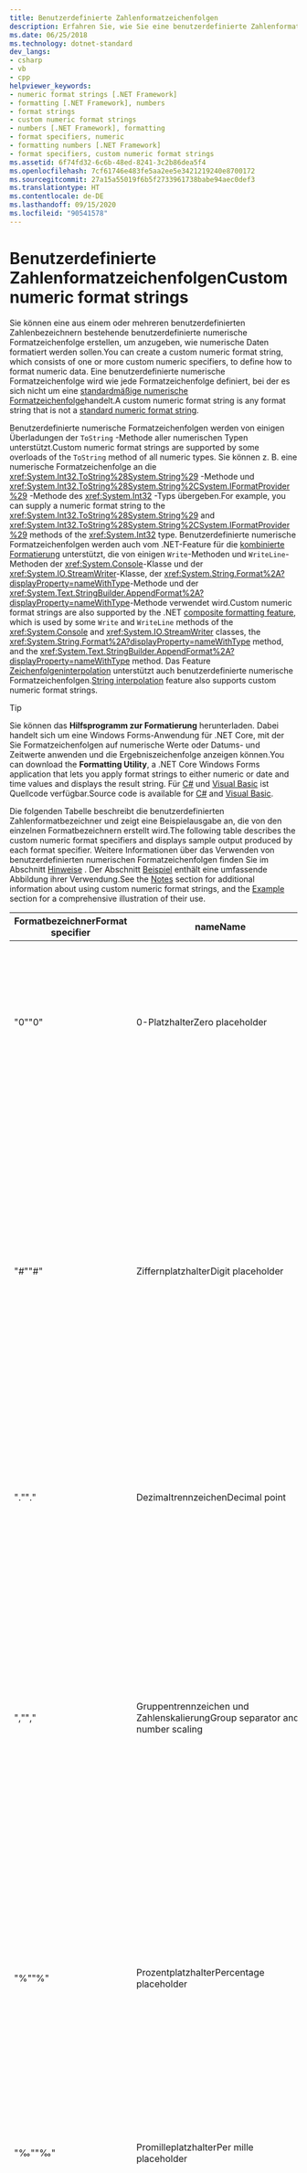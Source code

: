 ```yaml
---
title: Benutzerdefinierte Zahlenformatzeichenfolgen
description: Erfahren Sie, wie Sie eine benutzerdefinierte Zahlenformatzeichenfolge zum Formatieren numerischer Daten in .NET erstellen. Eine benutzerdefinierte Zahlenformatzeichenfolge verfügt über einen oder mehrere benutzerdefinierte numerische Spezifizierer.
ms.date: 06/25/2018
ms.technology: dotnet-standard
dev_langs:
- csharp
- vb
- cpp
helpviewer_keywords:
- numeric format strings [.NET Framework]
- formatting [.NET Framework], numbers
- format strings
- custom numeric format strings
- numbers [.NET Framework], formatting
- format specifiers, numeric
- formatting numbers [.NET Framework]
- format specifiers, custom numeric format strings
ms.assetid: 6f74fd32-6c6b-48ed-8241-3c2b86dea5f4
ms.openlocfilehash: 7cf61746e483fe5aa2ee5e3421219240e8700172
ms.sourcegitcommit: 27a15a55019f6b5f2733961738babe94aec0def3
ms.translationtype: HT
ms.contentlocale: de-DE
ms.lasthandoff: 09/15/2020
ms.locfileid: "90541578"
---
```

# <a name="custom-numeric-format-strings"></a><span data-ttu-id="4c39e-104">Benutzerdefinierte Zahlenformatzeichenfolgen</span><span class="sxs-lookup"><span data-stu-id="4c39e-104">Custom numeric format strings</span></span>

<span data-ttu-id="4c39e-105">Sie können eine aus einem oder mehreren benutzerdefinierten Zahlenbezeichnern bestehende benutzerdefinierte numerische Formatzeichenfolge erstellen, um anzugeben, wie numerische Daten formatiert werden sollen.</span><span class="sxs-lookup"><span data-stu-id="4c39e-105">You can create a custom numeric format string, which consists of one or more custom numeric specifiers, to define how to format numeric data.</span></span> <span data-ttu-id="4c39e-106">Eine benutzerdefinierte numerische Formatzeichenfolge wird wie jede Formatzeichenfolge definiert, bei der es sich nicht um eine [standardmäßige numerische Formatzeichenfolge](standard-numeric-format-strings.md)handelt.</span><span class="sxs-lookup"><span data-stu-id="4c39e-106">A custom numeric format string is any format string that is not a [standard numeric format string](standard-numeric-format-strings.md).</span></span>

<span data-ttu-id="4c39e-107">Benutzerdefinierte numerische Formatzeichenfolgen werden von einigen Überladungen der `ToString` -Methode aller numerischen Typen unterstützt.</span><span class="sxs-lookup"><span data-stu-id="4c39e-107">Custom numeric format strings are supported by some overloads of the `ToString` method of all numeric types.</span></span> <span data-ttu-id="4c39e-108">Sie können z. B. eine numerische Formatzeichenfolge an die <xref:System.Int32.ToString%28System.String%29> -Methode und <xref:System.Int32.ToString%28System.String%2CSystem.IFormatProvider%29> -Methode des <xref:System.Int32> -Typs übergeben.</span><span class="sxs-lookup"><span data-stu-id="4c39e-108">For example, you can supply a numeric format string to the <xref:System.Int32.ToString%28System.String%29> and <xref:System.Int32.ToString%28System.String%2CSystem.IFormatProvider%29> methods of the <xref:System.Int32> type.</span></span> <span data-ttu-id="4c39e-109">Benutzerdefinierte numerische Formatzeichenfolgen werden auch vom .NET-Feature für die [kombinierte Formatierung](composite-formatting.md) unterstützt, die von einigen `Write`-Methoden und `WriteLine`-Methoden der <xref:System.Console>-Klasse und der <xref:System.IO.StreamWriter>-Klasse, der <xref:System.String.Format%2A?displayProperty=nameWithType>-Methode und der <xref:System.Text.StringBuilder.AppendFormat%2A?displayProperty=nameWithType>-Methode verwendet wird.</span><span class="sxs-lookup"><span data-stu-id="4c39e-109">Custom numeric format strings are also supported by the .NET [composite formatting feature](composite-formatting.md), which is used by some `Write` and `WriteLine` methods of the <xref:System.Console> and <xref:System.IO.StreamWriter> classes, the <xref:System.String.Format%2A?displayProperty=nameWithType> method, and the <xref:System.Text.StringBuilder.AppendFormat%2A?displayProperty=nameWithType> method.</span></span> <span data-ttu-id="4c39e-110">Das Feature [Zeichenfolgeninterpolation](../../csharp/language-reference/tokens/interpolated.md) unterstützt auch benutzerdefinierte numerische Formatzeichenfolgen.</span><span class="sxs-lookup"><span data-stu-id="4c39e-110">[String interpolation](../../csharp/language-reference/tokens/interpolated.md) feature also supports custom numeric format strings.</span></span>

> [!TIP]
> <span data-ttu-id="4c39e-111">Sie können das **Hilfsprogramm zur Formatierung** herunterladen. Dabei handelt sich um eine Windows Forms-Anwendung für .NET Core, mit der Sie Formatzeichenfolgen auf numerische Werte oder Datums- und Zeitwerte anwenden und die Ergebniszeichenfolge anzeigen können.</span><span class="sxs-lookup"><span data-stu-id="4c39e-111">You can download the **Formatting Utility**, a .NET Core Windows Forms application that lets you apply format strings to either numeric or date and time values and displays the result string.</span></span> <span data-ttu-id="4c39e-112">Für [C#](/samples/dotnet/samples/windowsforms-formatting-utility-cs) und [Visual Basic](/samples/dotnet/samples/windowsforms-formatting-utility-vb) ist Quellcode verfügbar.</span><span class="sxs-lookup"><span data-stu-id="4c39e-112">Source code is available for [C#](/samples/dotnet/samples/windowsforms-formatting-utility-cs) and [Visual Basic](/samples/dotnet/samples/windowsforms-formatting-utility-vb).</span></span>

<a name="table"></a> <span data-ttu-id="4c39e-113">Die folgenden Tabelle beschreibt die benutzerdefinierten Zahlenformatbezeichner und zeigt eine Beispielausgabe an, die von den einzelnen Formatbezeichnern erstellt wird.</span><span class="sxs-lookup"><span data-stu-id="4c39e-113">The following table describes the custom numeric format specifiers and displays sample output produced by each format specifier.</span></span> <span data-ttu-id="4c39e-114">Weitere Informationen über das Verwenden von benutzerdefinierten numerischen Formatzeichenfolgen finden Sie im Abschnitt [Hinweise](#NotesCustomFormatting) . Der Abschnitt [Beispiel](#example) enthält eine umfassende Abbildung ihrer Verwendung.</span><span class="sxs-lookup"><span data-stu-id="4c39e-114">See the [Notes](#NotesCustomFormatting) section for additional information about using custom numeric format strings, and the [Example](#example) section for a comprehensive illustration of their use.</span></span>

|<span data-ttu-id="4c39e-115">Formatbezeichner</span><span class="sxs-lookup"><span data-stu-id="4c39e-115">Format specifier</span></span>|<span data-ttu-id="4c39e-116">name</span><span class="sxs-lookup"><span data-stu-id="4c39e-116">Name</span></span>|<span data-ttu-id="4c39e-117">Beschreibung</span><span class="sxs-lookup"><span data-stu-id="4c39e-117">Description</span></span>|<span data-ttu-id="4c39e-118">Beispiele</span><span class="sxs-lookup"><span data-stu-id="4c39e-118">Examples</span></span>|
|----------------------|----------|-----------------|--------------|
|<span data-ttu-id="4c39e-119">"0"</span><span class="sxs-lookup"><span data-stu-id="4c39e-119">"0"</span></span>|<span data-ttu-id="4c39e-120">0-Platzhalter</span><span class="sxs-lookup"><span data-stu-id="4c39e-120">Zero placeholder</span></span>|<span data-ttu-id="4c39e-121">Ersetzt die Ziffer 0 ggf. durch eine entsprechende vorhandene Ziffer; andernfalls wird die Ziffer 0 in der Ergebniszeichenfolge angezeigt.</span><span class="sxs-lookup"><span data-stu-id="4c39e-121">Replaces the zero with the corresponding digit if one is present; otherwise, zero appears in the result string.</span></span><br /><br /> <span data-ttu-id="4c39e-122">Weitere Informationen finden Sie unter: [Der benutzerdefinierte Spezifizierer „0“](#Specifier0)</span><span class="sxs-lookup"><span data-stu-id="4c39e-122">More information: [The "0" Custom Specifier](#Specifier0).</span></span>|<span data-ttu-id="4c39e-123">1234.5678 ("00000") -> 01235</span><span class="sxs-lookup"><span data-stu-id="4c39e-123">1234.5678 ("00000") -> 01235</span></span><br /><br /> <span data-ttu-id="4c39e-124">0.45678 ("0.00", en-US) -> 0.46</span><span class="sxs-lookup"><span data-stu-id="4c39e-124">0.45678 ("0.00", en-US) -> 0.46</span></span><br /><br /> <span data-ttu-id="4c39e-125">0.45678 ("0.00", fr-FR) -> 0,46</span><span class="sxs-lookup"><span data-stu-id="4c39e-125">0.45678 ("0.00", fr-FR) -> 0,46</span></span>|
|<span data-ttu-id="4c39e-126">"#"</span><span class="sxs-lookup"><span data-stu-id="4c39e-126">"#"</span></span>|<span data-ttu-id="4c39e-127">Ziffernplatzhalter</span><span class="sxs-lookup"><span data-stu-id="4c39e-127">Digit placeholder</span></span>|<span data-ttu-id="4c39e-128">Ersetzt das "#"-Symbol ggf. durch eine entsprechende vorhandene Ziffer; andernfalls wird keine Ziffer in der Ergebniszeichenfolge angezeigt.</span><span class="sxs-lookup"><span data-stu-id="4c39e-128">Replaces the "#" symbol with the corresponding digit if one is present; otherwise, no digit appears in the result string.</span></span><br /><br /> <span data-ttu-id="4c39e-129">Beachten Sie, dass keine Ziffer in der Ergebniszeichenfolge angezeigt wird, wenn die entsprechende Ziffer in der Eingabezeichenfolge eine nicht signifikante 0 ist.</span><span class="sxs-lookup"><span data-stu-id="4c39e-129">Note that no digit appears in the result string if the corresponding digit in the input string is a non-significant 0.</span></span> <span data-ttu-id="4c39e-130">Zum Beispiel: 0003 ("####") -> 3.</span><span class="sxs-lookup"><span data-stu-id="4c39e-130">For example, 0003 ("####") -> 3.</span></span><br /><br /> <span data-ttu-id="4c39e-131">Weitere Informationen finden Sie unter: [Der benutzerdefinierte Spezifizierer „#“](#SpecifierD)</span><span class="sxs-lookup"><span data-stu-id="4c39e-131">More information: [The "#" Custom Specifier](#SpecifierD).</span></span>|<span data-ttu-id="4c39e-132">1234.5678 ("#####") -> 1235</span><span class="sxs-lookup"><span data-stu-id="4c39e-132">1234.5678 ("#####") -> 1235</span></span><br /><br /> <span data-ttu-id="4c39e-133">0.45678 ("#.##", en-US) -> .46</span><span class="sxs-lookup"><span data-stu-id="4c39e-133">0.45678 ("#.##", en-US) -> .46</span></span><br /><br /> <span data-ttu-id="4c39e-134">0.45678 ("#.##", fr-FR) -> ,46</span><span class="sxs-lookup"><span data-stu-id="4c39e-134">0.45678 ("#.##", fr-FR) -> ,46</span></span>|
|<span data-ttu-id="4c39e-135">"."</span><span class="sxs-lookup"><span data-stu-id="4c39e-135">"."</span></span>|<span data-ttu-id="4c39e-136">Dezimaltrennzeichen</span><span class="sxs-lookup"><span data-stu-id="4c39e-136">Decimal point</span></span>|<span data-ttu-id="4c39e-137">Bestimmt die Position des Dezimaltrennzeichens in der Ergebniszeichenfolge.</span><span class="sxs-lookup"><span data-stu-id="4c39e-137">Determines the location of the decimal separator in the result string.</span></span><br /><br /> <span data-ttu-id="4c39e-138">Weitere Informationen finden Sie unter: [Der benutzerdefinierte Bezeichner "."](#SpecifierPt).</span><span class="sxs-lookup"><span data-stu-id="4c39e-138">More information: [The "." Custom Specifier](#SpecifierPt).</span></span>|<span data-ttu-id="4c39e-139">0.45678 ("0.00", en-US) -> 0.46</span><span class="sxs-lookup"><span data-stu-id="4c39e-139">0.45678 ("0.00", en-US) -> 0.46</span></span><br /><br /> <span data-ttu-id="4c39e-140">0.45678 ("0.00", fr-FR) -> 0,46</span><span class="sxs-lookup"><span data-stu-id="4c39e-140">0.45678 ("0.00", fr-FR) -> 0,46</span></span>|
|<span data-ttu-id="4c39e-141">","</span><span class="sxs-lookup"><span data-stu-id="4c39e-141">","</span></span>|<span data-ttu-id="4c39e-142">Gruppentrennzeichen und Zahlenskalierung</span><span class="sxs-lookup"><span data-stu-id="4c39e-142">Group separator and number scaling</span></span>|<span data-ttu-id="4c39e-143">Das Zeichen wird sowohl als Bezeichner für Gruppentrennzeichen als auch als Bezeichner für Zahlenskalierung verwendet.</span><span class="sxs-lookup"><span data-stu-id="4c39e-143">Serves as both a group separator and a number scaling specifier.</span></span> <span data-ttu-id="4c39e-144">Bei einer Verwendung als Bezeichner für Gruppentrennzeichen wird ein lokalisiertes Trennzeichen zwischen die einzelnen Gruppen eingefügt.</span><span class="sxs-lookup"><span data-stu-id="4c39e-144">As a group separator, it inserts a localized group separator character between each group.</span></span> <span data-ttu-id="4c39e-145">Bei einer Verwendung als Bezeichner für Zahlenskalierung wird eine Zahl für jedes angegebene Zeichen durch 1000 geteilt.</span><span class="sxs-lookup"><span data-stu-id="4c39e-145">As a number scaling specifier, it divides a number by 1000 for each comma specified.</span></span><br /><br /> <span data-ttu-id="4c39e-146">Weitere Informationen finden Sie unter: [Der benutzerdefinierte Spezifizierer „,“](#SpecifierTh)</span><span class="sxs-lookup"><span data-stu-id="4c39e-146">More information: [The "," Custom Specifier](#SpecifierTh).</span></span>|<span data-ttu-id="4c39e-147">Bezeichner für Gruppentrennzeichen:</span><span class="sxs-lookup"><span data-stu-id="4c39e-147">Group separator specifier:</span></span><br /><br /> <span data-ttu-id="4c39e-148">2147483647 ("##,#", en-US) -> 2,147,483,647</span><span class="sxs-lookup"><span data-stu-id="4c39e-148">2147483647 ("##,#", en-US) -> 2,147,483,647</span></span><br /><br /> <span data-ttu-id="4c39e-149">2147483647 ("##,#", es-ES) -> 2.147.483.647</span><span class="sxs-lookup"><span data-stu-id="4c39e-149">2147483647 ("##,#", es-ES) -> 2.147.483.647</span></span><br /><br /> <span data-ttu-id="4c39e-150">Bezeichner für Zahlenskalierung:</span><span class="sxs-lookup"><span data-stu-id="4c39e-150">Scaling specifier:</span></span><br /><br /> <span data-ttu-id="4c39e-151">2147483647 ("#,#,,", en-US) -> 2,147</span><span class="sxs-lookup"><span data-stu-id="4c39e-151">2147483647 ("#,#,,", en-US) -> 2,147</span></span><br /><br /> <span data-ttu-id="4c39e-152">2147483647 ("#,#,,", es-ES) -> 2.147</span><span class="sxs-lookup"><span data-stu-id="4c39e-152">2147483647 ("#,#,,", es-ES) -> 2.147</span></span>|
|<span data-ttu-id="4c39e-153">"%"</span><span class="sxs-lookup"><span data-stu-id="4c39e-153">"%"</span></span>|<span data-ttu-id="4c39e-154">Prozentplatzhalter</span><span class="sxs-lookup"><span data-stu-id="4c39e-154">Percentage placeholder</span></span>|<span data-ttu-id="4c39e-155">Multipliziert eine Zahl mit 100 und fügt ein lokalisiertes Prozentsymbol in die Ergebniszeichenfolge ein.</span><span class="sxs-lookup"><span data-stu-id="4c39e-155">Multiplies a number by 100 and inserts a localized percentage symbol in the result string.</span></span><br /><br /> <span data-ttu-id="4c39e-156">Weitere Informationen finden Sie unter: [Der benutzerdefinierte Spezifizierer „%“](#SpecifierPct)</span><span class="sxs-lookup"><span data-stu-id="4c39e-156">More information: [The "%" Custom Specifier](#SpecifierPct).</span></span>|<span data-ttu-id="4c39e-157">0.3697 ("%#0.00", en-US) -> %36.97</span><span class="sxs-lookup"><span data-stu-id="4c39e-157">0.3697 ("%#0.00", en-US) -> %36.97</span></span><br /><br /> <span data-ttu-id="4c39e-158">0.3697 ("%#0.00", el-GR) -> %36,97</span><span class="sxs-lookup"><span data-stu-id="4c39e-158">0.3697 ("%#0.00", el-GR) -> %36,97</span></span><br /><br /> <span data-ttu-id="4c39e-159">0.3697 ("##.0 %", en-US) -> 37.0 %</span><span class="sxs-lookup"><span data-stu-id="4c39e-159">0.3697 ("##.0 %", en-US) -> 37.0 %</span></span><br /><br /> <span data-ttu-id="4c39e-160">0.3697 ("##.0 %", el-GR) -> 37,0 %</span><span class="sxs-lookup"><span data-stu-id="4c39e-160">0.3697 ("##.0 %", el-GR) -> 37,0 %</span></span>|
|<span data-ttu-id="4c39e-161">"‰"</span><span class="sxs-lookup"><span data-stu-id="4c39e-161">"‰"</span></span>|<span data-ttu-id="4c39e-162">Promilleplatzhalter</span><span class="sxs-lookup"><span data-stu-id="4c39e-162">Per mille placeholder</span></span>|<span data-ttu-id="4c39e-163">Multipliziert eine Zahl mit 1000 und fügt ein lokalisiertes Promillesymbol in die Ergebniszeichenfolge ein.</span><span class="sxs-lookup"><span data-stu-id="4c39e-163">Multiplies a number by 1000 and inserts a localized per mille symbol in the result string.</span></span><br /><br /> <span data-ttu-id="4c39e-164">Weitere Informationen finden Sie unter: [Der benutzerdefinierte Spezifizierer „‰“](#SpecifierPerMille)</span><span class="sxs-lookup"><span data-stu-id="4c39e-164">More information: [The "‰" Custom Specifier](#SpecifierPerMille).</span></span>|<span data-ttu-id="4c39e-165">0.03697 ("#0.00‰", en-US) -> 36.97‰</span><span class="sxs-lookup"><span data-stu-id="4c39e-165">0.03697 ("#0.00‰", en-US) -> 36.97‰</span></span><br /><br /> <span data-ttu-id="4c39e-166">0.03697 ("#0.00‰", ru-RU) -> 36,97‰</span><span class="sxs-lookup"><span data-stu-id="4c39e-166">0.03697 ("#0.00‰", ru-RU) -> 36,97‰</span></span>|
|<span data-ttu-id="4c39e-167">"E0"</span><span class="sxs-lookup"><span data-stu-id="4c39e-167">"E0"</span></span><br /><br /> <span data-ttu-id="4c39e-168">"E+0"</span><span class="sxs-lookup"><span data-stu-id="4c39e-168">"E+0"</span></span><br /><br /> <span data-ttu-id="4c39e-169">"E-0"</span><span class="sxs-lookup"><span data-stu-id="4c39e-169">"E-0"</span></span><br /><br /> <span data-ttu-id="4c39e-170">"E0"</span><span class="sxs-lookup"><span data-stu-id="4c39e-170">"e0"</span></span><br /><br /> <span data-ttu-id="4c39e-171">"E+0"</span><span class="sxs-lookup"><span data-stu-id="4c39e-171">"e+0"</span></span><br /><br /> <span data-ttu-id="4c39e-172">"E-0"</span><span class="sxs-lookup"><span data-stu-id="4c39e-172">"e-0"</span></span>|<span data-ttu-id="4c39e-173">Exponentialschreibweise</span><span class="sxs-lookup"><span data-stu-id="4c39e-173">Exponential notation</span></span>|<span data-ttu-id="4c39e-174">Formatiert das Ergebnis mit der Exponentialschreibweise, wenn mindestens einmal 0 (null) darauf folgt.</span><span class="sxs-lookup"><span data-stu-id="4c39e-174">If followed by at least one 0 (zero), formats the result using exponential notation.</span></span> <span data-ttu-id="4c39e-175">Die Groß- oder Kleinschreibung ("E" oder "e") gibt die Schreibweise des Symbols für den Exponenten in der Ergebniszeichenfolge an.</span><span class="sxs-lookup"><span data-stu-id="4c39e-175">The case of "E" or "e" indicates the case of the exponent symbol in the result string.</span></span> <span data-ttu-id="4c39e-176">Die Anzahl der Nullen, die auf das Zeichen "E" oder auf das Zeichen "e" folgen, bestimmt die Mindestanzahl der Ziffern im Exponenten.</span><span class="sxs-lookup"><span data-stu-id="4c39e-176">The number of zeros following the "E" or "e" character determines the minimum number of digits in the exponent.</span></span> <span data-ttu-id="4c39e-177">Ein Pluszeichen (+) gibt an, dass dem Exponenten immer ein Vorzeichen vorausgeht.</span><span class="sxs-lookup"><span data-stu-id="4c39e-177">A plus sign (+) indicates that a sign character always precedes the exponent.</span></span> <span data-ttu-id="4c39e-178">Ein Minuszeichen (-) gibt an, dass nur negativen Exponenten ein Vorzeichen vorausgeht.</span><span class="sxs-lookup"><span data-stu-id="4c39e-178">A minus sign (-) indicates that a sign character precedes only negative exponents.</span></span><br /><br /> <span data-ttu-id="4c39e-179">Weitere Informationen finden Sie unter: [Die benutzerdefinierten Spezifizierer „E“ und „e“](#SpecifierExponent)</span><span class="sxs-lookup"><span data-stu-id="4c39e-179">More information: [The "E" and "e" Custom Specifiers](#SpecifierExponent).</span></span>|<span data-ttu-id="4c39e-180">987654 ("#0.0e0") -> 98.8e4</span><span class="sxs-lookup"><span data-stu-id="4c39e-180">987654 ("#0.0e0") -> 98.8e4</span></span><br /><br /> <span data-ttu-id="4c39e-181">1503.92311 ("0.0##e+00") -> 1.504e+03</span><span class="sxs-lookup"><span data-stu-id="4c39e-181">1503.92311 ("0.0##e+00") -> 1.504e+03</span></span><br /><br /> <span data-ttu-id="4c39e-182">1.8901385E-16 ("0.0e+00") -> 1.9e-16</span><span class="sxs-lookup"><span data-stu-id="4c39e-182">1.8901385E-16 ("0.0e+00") -> 1.9e-16</span></span>|
|<span data-ttu-id="4c39e-183">"\\"</span><span class="sxs-lookup"><span data-stu-id="4c39e-183">"\\"</span></span>|<span data-ttu-id="4c39e-184">Escapezeichen</span><span class="sxs-lookup"><span data-stu-id="4c39e-184">Escape character</span></span>|<span data-ttu-id="4c39e-185">Das Zeichen, das auf das Escapezeichen folgt, wird als Literal und nicht als benutzerdefinierter Formatbezeichner interpretiert.</span><span class="sxs-lookup"><span data-stu-id="4c39e-185">Causes the next character to be interpreted as a literal rather than as a custom format specifier.</span></span><br /><br /> <span data-ttu-id="4c39e-186">Weitere Informationen finden Sie unter: [Das Escapezeichen „\\“](#SpecifierEscape)</span><span class="sxs-lookup"><span data-stu-id="4c39e-186">More information: [The "\\" Escape Character](#SpecifierEscape).</span></span>|<span data-ttu-id="4c39e-187">987654 ("\\###00\\#") -> #987654#</span><span class="sxs-lookup"><span data-stu-id="4c39e-187">987654 ("\\###00\\#") -> #987654#</span></span>|
|<span data-ttu-id="4c39e-188">'*Zeichenfolge*'</span><span class="sxs-lookup"><span data-stu-id="4c39e-188">'*string*'</span></span><br /><br /> <span data-ttu-id="4c39e-189">"*Zeichenfolge*"</span><span class="sxs-lookup"><span data-stu-id="4c39e-189">"*string*"</span></span>|<span data-ttu-id="4c39e-190">Zeichenfolgenliteraltrennzeichen</span><span class="sxs-lookup"><span data-stu-id="4c39e-190">Literal string delimiter</span></span>|<span data-ttu-id="4c39e-191">Gibt an, dass die eingeschlossenen Zeichen unverändert in die Ergebniszeichenfolge kopiert werden sollen.</span><span class="sxs-lookup"><span data-stu-id="4c39e-191">Indicates that the enclosed characters should be copied to the result string unchanged.</span></span><br/><br/><span data-ttu-id="4c39e-192">Weitere Informationen finden Sie unter: [Zeichenliterale](#character-literals)</span><span class="sxs-lookup"><span data-stu-id="4c39e-192">More information: [Character literals](#character-literals).</span></span>|<span data-ttu-id="4c39e-193">68 ("#' Grad'") > 68 Grad</span><span class="sxs-lookup"><span data-stu-id="4c39e-193">68 ("# 'degrees'") -> 68 degrees</span></span><br /><br /> <span data-ttu-id="4c39e-194">68 ("#' Grad'") -> 68 Grad</span><span class="sxs-lookup"><span data-stu-id="4c39e-194">68 ("#' degrees'") -> 68 degrees</span></span>|
|<span data-ttu-id="4c39e-195">;</span><span class="sxs-lookup"><span data-stu-id="4c39e-195">;</span></span>|<span data-ttu-id="4c39e-196">Abschnittstrennzeichen</span><span class="sxs-lookup"><span data-stu-id="4c39e-196">Section separator</span></span>|<span data-ttu-id="4c39e-197">Definiert Abschnitte mit separaten Formatzeichenfolgen für positive und negative Zahlen sowie Nullen.</span><span class="sxs-lookup"><span data-stu-id="4c39e-197">Defines sections with separate format strings for positive, negative, and zero numbers.</span></span><br /><br /> <span data-ttu-id="4c39e-198">Weitere Informationen finden Sie unter: [Das Abschnittstrennzeichen „;“](#SectionSeparator)</span><span class="sxs-lookup"><span data-stu-id="4c39e-198">More information: [The ";" Section Separator](#SectionSeparator).</span></span>|<span data-ttu-id="4c39e-199">12.345 ("#0.0#;(#0.0#);-\0-") -> 12.35</span><span class="sxs-lookup"><span data-stu-id="4c39e-199">12.345 ("#0.0#;(#0.0#);-\0-") -> 12.35</span></span><br /><br /> <span data-ttu-id="4c39e-200">0 ("#0.0#;(#0.0#);-\0-") -> -0-</span><span class="sxs-lookup"><span data-stu-id="4c39e-200">0 ("#0.0#;(#0.0#);-\0-") -> -0-</span></span><br /><br /> <span data-ttu-id="4c39e-201">-12.345 ("#0.0#;(#0.0#);-\0-") -> (12.35)</span><span class="sxs-lookup"><span data-stu-id="4c39e-201">-12.345 ("#0.0#;(#0.0#);-\0-") -> (12.35)</span></span><br /><br /> <span data-ttu-id="4c39e-202">12.345 ("#0.0#;(#0.0#)") -> 12.35</span><span class="sxs-lookup"><span data-stu-id="4c39e-202">12.345 ("#0.0#;(#0.0#)") -> 12.35</span></span><br /><br /> <span data-ttu-id="4c39e-203">0 ("#0.0#;(#0.0#)") -> 0.0</span><span class="sxs-lookup"><span data-stu-id="4c39e-203">0 ("#0.0#;(#0.0#)") -> 0.0</span></span><br /><br /> <span data-ttu-id="4c39e-204">-12.345 ("#0.0#;(#0.0#)") -> (12.35)</span><span class="sxs-lookup"><span data-stu-id="4c39e-204">-12.345 ("#0.0#;(#0.0#)") -> (12.35)</span></span>|
|<span data-ttu-id="4c39e-205">Andere</span><span class="sxs-lookup"><span data-stu-id="4c39e-205">Other</span></span>|<span data-ttu-id="4c39e-206">Alle anderen Zeichen</span><span class="sxs-lookup"><span data-stu-id="4c39e-206">All other characters</span></span>|<span data-ttu-id="4c39e-207">Das Zeichen wird unverändert in die Ergebniszeichenfolge kopiert.</span><span class="sxs-lookup"><span data-stu-id="4c39e-207">The character is copied to the result string unchanged.</span></span><br/><br/><span data-ttu-id="4c39e-208">Weitere Informationen finden Sie unter: [Zeichenliterale](#character-literals)</span><span class="sxs-lookup"><span data-stu-id="4c39e-208">More information: [Character literals](#character-literals).</span></span>|<span data-ttu-id="4c39e-209">68 ("# °") -> 68 °</span><span class="sxs-lookup"><span data-stu-id="4c39e-209">68 ("# °") -> 68 °</span></span>|

<span data-ttu-id="4c39e-210">Die folgenden Abschnitte enthalten ausführliche Informationen zu den einzelnen benutzerdefinierten Zahlenformatbezeichnern.</span><span class="sxs-lookup"><span data-stu-id="4c39e-210">The following sections provide detailed information about each of the custom numeric format specifiers.</span></span>

[!INCLUDE[C# interactive-note](~/includes/csharp-interactive-partial-note.md)]

<a name="Specifier0"></a>

## <a name="the-0-custom-specifier"></a><span data-ttu-id="4c39e-211">Der benutzerdefinierte Bezeichner „0“</span><span class="sxs-lookup"><span data-stu-id="4c39e-211">The "0" custom specifier</span></span>

<span data-ttu-id="4c39e-212">Der benutzerdefinierte Formatbezeichner "0" dient als 0-Platzhalterzeichen.</span><span class="sxs-lookup"><span data-stu-id="4c39e-212">The "0" custom format specifier serves as a zero-placeholder symbol.</span></span> <span data-ttu-id="4c39e-213">Wenn der zu formatierende Wert über eine Ziffer an der Stelle verfügt, an der die Ziffer 0 in der Formatzeichenfolge steht, wird diese Ziffer in die Ergebniszeichenfolge kopiert; andernfalls erscheint die Ziffer 0 in der Ergebniszeichenfolge.</span><span class="sxs-lookup"><span data-stu-id="4c39e-213">If the value that is being formatted has a digit in the position where the zero appears in the format string, that digit is copied to the result string; otherwise, a zero appears in the result string.</span></span> <span data-ttu-id="4c39e-214">Die Positionen der Ziffer 0, die am weitesten links vor dem Dezimaltrennzeichen steht, und die Position der Ziffer 0, die am weitesten rechts hinter dem Dezimaltrennzeichen steht, bestimmen den Bereich der Ziffern, die immer in der Ergebniszeichenfolge enthalten sind.</span><span class="sxs-lookup"><span data-stu-id="4c39e-214">The position of the leftmost zero before the decimal point and the rightmost zero after the decimal point determines the range of digits that are always present in the result string.</span></span>

<span data-ttu-id="4c39e-215">Mit dem Bezeichner "00" wird der Wert immer auf die direkt dem Dezimaltrennzeichen vorausgehende Zahl aufgerundet.</span><span class="sxs-lookup"><span data-stu-id="4c39e-215">The "00" specifier causes the value to be rounded to the nearest digit preceding the decimal, where rounding away from zero is always used.</span></span> <span data-ttu-id="4c39e-216">Eine Formatierung des Werts 34.5 mit "00" ergibt z. B. den Wert 35.</span><span class="sxs-lookup"><span data-stu-id="4c39e-216">For example, formatting 34.5 with "00" would result in the value 35.</span></span>

<span data-ttu-id="4c39e-217">Im folgenden Beispiel werden mehrere Werte angezeigt, die mit benutzerdefinierten Formatzeichenfolgen formatiert werden, in denen 0-Platzhalter enthalten sind.</span><span class="sxs-lookup"><span data-stu-id="4c39e-217">The following example displays several values that are formatted by using custom format strings that include zero placeholders.</span></span>

[!code-cpp[Formatting.Numeric.Custom#1](../../../samples/snippets/cpp/VS_Snippets_CLR/formatting.numeric.custom/cpp/custom.cpp#1)]
[!code-csharp[Formatting.Numeric.Custom#1](../../../samples/snippets/csharp/VS_Snippets_CLR/formatting.numeric.custom/cs/custom.cs#1)]
[!code-vb[Formatting.Numeric.Custom#1](../../../samples/snippets/visualbasic/VS_Snippets_CLR/formatting.numeric.custom/vb/Custom.vb#1)]

[<span data-ttu-id="4c39e-218">Zurück zur Tabelle</span><span class="sxs-lookup"><span data-stu-id="4c39e-218">Back to table</span></span>](#table)

<a name="SpecifierD"></a>

## <a name="the--custom-specifier"></a><span data-ttu-id="4c39e-219">Der benutzerdefinierte Bezeichner „#“</span><span class="sxs-lookup"><span data-stu-id="4c39e-219">The "#" custom specifier</span></span>

<span data-ttu-id="4c39e-220">Der benutzerdefinierte Bezeichner "#" dient als Platzhaltersymbol für Ziffern.</span><span class="sxs-lookup"><span data-stu-id="4c39e-220">The "#" custom format specifier serves as a digit-placeholder symbol.</span></span> <span data-ttu-id="4c39e-221">Wenn der zu formatierende Wert über eine Ziffer an der Stelle verfügt, an der das "#"-Symbol in der Formatzeichenfolge steht, wird diese Ziffer in die Ergebniszeichenfolge kopiert.</span><span class="sxs-lookup"><span data-stu-id="4c39e-221">If the value that is being formatted has a digit in the position where the "#" symbol appears in the format string, that digit is copied to the result string.</span></span> <span data-ttu-id="4c39e-222">Andernfalls wird an dieser Position nichts in der Ergebniszeichenfolge gespeichert.</span><span class="sxs-lookup"><span data-stu-id="4c39e-222">Otherwise, nothing is stored in that position in the result string.</span></span>

<span data-ttu-id="4c39e-223">Beachten Sie, dass dieser Bezeichner nie die Ziffer 0 anzeigt, wenn es sich nicht um eine signifikante Ziffer handelt, auch wenn die Ziffer 0 die einzige Ziffer in der Zeichenfolge ist.</span><span class="sxs-lookup"><span data-stu-id="4c39e-223">Note that this specifier never displays a zero that is not a significant digit, even if zero is the only digit in the string.</span></span> <span data-ttu-id="4c39e-224">Die Ziffer 0 wird nur angezeigt, wenn es sich um eine signifikante Ziffer in der angezeigten Zahl handelt.</span><span class="sxs-lookup"><span data-stu-id="4c39e-224">It will display zero only if it is a significant digit in the number that is being displayed.</span></span>

<span data-ttu-id="4c39e-225">Mit der Formatzeichenfolge "##" wird der Wert immer auf die direkt dem Dezimaltrennzeichen vorausgehende Zahl aufgerundet.</span><span class="sxs-lookup"><span data-stu-id="4c39e-225">The "##" format string causes the value to be rounded to the nearest digit preceding the decimal, where rounding away from zero is always used.</span></span> <span data-ttu-id="4c39e-226">Eine Formatierung des Werts 34.5 mit "##" ergibt z. B. den Wert 35.</span><span class="sxs-lookup"><span data-stu-id="4c39e-226">For example, formatting 34.5 with "##" would result in the value 35.</span></span>

<span data-ttu-id="4c39e-227">Im folgenden Beispiel werden mehrere Werte angezeigt, die mit benutzerdefinierten Formatzeichenfolgen formatiert werden, in denen Ziffernplatzhalter enthalten sind.</span><span class="sxs-lookup"><span data-stu-id="4c39e-227">The following example displays several values that are formatted by using custom format strings that include digit placeholders.</span></span>

[!code-cpp[Formatting.Numeric.Custom#2](../../../samples/snippets/cpp/VS_Snippets_CLR/formatting.numeric.custom/cpp/custom.cpp#2)]
[!code-csharp[Formatting.Numeric.Custom#2](../../../samples/snippets/csharp/VS_Snippets_CLR/formatting.numeric.custom/cs/custom.cs#2)]
[!code-vb[Formatting.Numeric.Custom#2](../../../samples/snippets/visualbasic/VS_Snippets_CLR/formatting.numeric.custom/vb/Custom.vb#2)]

<span data-ttu-id="4c39e-228">Verwenden Sie das Feature für die [zusammengesetzte Formatierung](composite-formatting.md) , und geben Sie eine Feldbreite an, wie im folgenden Beispiel veranschaulicht, um eine Ergebniszeichenfolge zurückzugeben, in der fehlende Ziffern oder führende Nullen durch Leerzeichen ersetzt werden.</span><span class="sxs-lookup"><span data-stu-id="4c39e-228">To return a result string in which absent digits or leading zeroes are replaced by spaces, use the [composite formatting feature](composite-formatting.md) and specify a field width, as the following example illustrates.</span></span>

[!code-cpp[Formatting.Numeric.Custom#12](../../../samples/snippets/cpp/VS_Snippets_CLR/formatting.numeric.custom/cpp/SpaceOrDigit1.cpp#12)]
[!code-csharp[Formatting.Numeric.Custom#12](../../../samples/snippets/csharp/VS_Snippets_CLR/formatting.numeric.custom/cs/SpaceOrDigit1.cs#12)]
[!code-vb[Formatting.Numeric.Custom#12](../../../samples/snippets/visualbasic/VS_Snippets_CLR/formatting.numeric.custom/vb/SpaceOrDigit1.vb#12)]

[<span data-ttu-id="4c39e-229">Zurück zur Tabelle</span><span class="sxs-lookup"><span data-stu-id="4c39e-229">Back to table</span></span>](#table)

<a name="SpecifierPt"></a>

## <a name="the--custom-specifier"></a><span data-ttu-id="4c39e-230">Der benutzerdefinierte Bezeichner „.“</span><span class="sxs-lookup"><span data-stu-id="4c39e-230">The "." custom specifier</span></span>

<span data-ttu-id="4c39e-231">Der benutzerdefinierte Formatbezeichner "." fügt ein lokalisiertes Dezimaltrennzeichen in die Ergebniszeichenfolge ein.</span><span class="sxs-lookup"><span data-stu-id="4c39e-231">The "." custom format specifier inserts a localized decimal separator into the result string.</span></span> <span data-ttu-id="4c39e-232">Der erste Punkt in der Formatzeichenfolge bestimmt die Position des Dezimaltrennzeichens im formatierten Wert; alle weiteren Punkte werden ignoriert.</span><span class="sxs-lookup"><span data-stu-id="4c39e-232">The first period in the format string determines the location of the decimal separator in the formatted value; any additional periods are ignored.</span></span>

<span data-ttu-id="4c39e-233">Das Zeichen, das als Dezimaltrennzeichen in der Ergebniszeichenfolge verwendet wird, wird von der <xref:System.Globalization.NumberFormatInfo.NumberDecimalSeparator%2A> -Eigenschaft des <xref:System.Globalization.NumberFormatInfo> -Objekts festgelegt, das die Formatierung steuert; es muss nicht immer ein Punkt sein.</span><span class="sxs-lookup"><span data-stu-id="4c39e-233">The character that is used as the decimal separator in the result string is not always a period; it is determined by the <xref:System.Globalization.NumberFormatInfo.NumberDecimalSeparator%2A> property of the <xref:System.Globalization.NumberFormatInfo> object that controls formatting.</span></span>

<span data-ttu-id="4c39e-234">Im folgenden Beispiel wird der "."-Formatbezeichner verwendet, um die Position des Dezimalzeichens in mehreren Ergebniszeichenfolgeketten zu definieren.</span><span class="sxs-lookup"><span data-stu-id="4c39e-234">The following example uses the "." format specifier to define the location of the decimal point in several result strings.</span></span>

[!code-cpp[Formatting.Numeric.Custom#3](../../../samples/snippets/cpp/VS_Snippets_CLR/formatting.numeric.custom/cpp/custom.cpp#3)]
[!code-csharp[Formatting.Numeric.Custom#3](../../../samples/snippets/csharp/VS_Snippets_CLR/formatting.numeric.custom/cs/custom.cs#3)]
[!code-vb[Formatting.Numeric.Custom#3](../../../samples/snippets/visualbasic/VS_Snippets_CLR/formatting.numeric.custom/vb/Custom.vb#3)]

[<span data-ttu-id="4c39e-235">Zurück zur Tabelle</span><span class="sxs-lookup"><span data-stu-id="4c39e-235">Back to table</span></span>](#table)

<a name="SpecifierTh"></a>

## <a name="the--custom-specifier"></a><span data-ttu-id="4c39e-236">Der benutzerdefinierte Bezeichner „,“</span><span class="sxs-lookup"><span data-stu-id="4c39e-236">The "," custom specifier</span></span>

<span data-ttu-id="4c39e-237">Das Zeichen "," dient sowohl als Bezeichner für Gruppentrennzeichen als auch als Bezeichner für Zahlenskalierung.</span><span class="sxs-lookup"><span data-stu-id="4c39e-237">The "," character serves as both a group separator and a number scaling specifier.</span></span>

- <span data-ttu-id="4c39e-238">Gruppentrennzeichen: Wenn mindestens ein Komma zwischen zwei Ziffernplatzhaltern (0 oder #) angegeben ist, das die ganzzahligen Ziffern einer Zahl formatiert, wird zwischen jeder Zahlengruppe im ganzzahligen Teil der Ausgabe ein Gruppentrennzeichen eingefügt.</span><span class="sxs-lookup"><span data-stu-id="4c39e-238">Group separator: If one or more commas are specified between two digit placeholders (0 or #) that format the integral digits of a number, a group separator character is inserted between each number group in the integral part of the output.</span></span>

  <span data-ttu-id="4c39e-239">Die <xref:System.Globalization.NumberFormatInfo.NumberGroupSeparator%2A> -Eigenschaft und die <xref:System.Globalization.NumberFormatInfo.NumberGroupSizes%2A> -Eigenschaft des aktuellen <xref:System.Globalization.NumberFormatInfo> -Objekts bestimmen das als Zahlengruppentrennzeichen verwendete Zeichen und die Größe der einzelnen Zahlengruppen.</span><span class="sxs-lookup"><span data-stu-id="4c39e-239">The <xref:System.Globalization.NumberFormatInfo.NumberGroupSeparator%2A> and <xref:System.Globalization.NumberFormatInfo.NumberGroupSizes%2A> properties of the current <xref:System.Globalization.NumberFormatInfo> object determine the character used as the number group separator and the size of each number group.</span></span> <span data-ttu-id="4c39e-240">Wenn z. B. zum Formatieren der Zahl 1000 die Zeichenfolge "#,#" und die invariante Kultur verwendet werden, lautet die Ausgabe "1,000".</span><span class="sxs-lookup"><span data-stu-id="4c39e-240">For example, if the string "#,#" and the invariant culture are used to format the number 1000, the output is "1,000".</span></span>

- <span data-ttu-id="4c39e-241">Zahlenskalierungsspezifizierer: Wenn direkt links neben dem expliziten oder impliziten Dezimaltrennzeichen mindestens ein Komma angegeben wird, wird die zu formatierende Zahl bei jedem Vorkommen eines Kommas durch 1000 dividiert.</span><span class="sxs-lookup"><span data-stu-id="4c39e-241">Number scaling specifier: If one or more commas are specified immediately to the left of the explicit or implicit decimal point, the number to be formatted is divided by 1000 for each comma.</span></span> <span data-ttu-id="4c39e-242">Wenn z. B. zum Formatieren der Zahl 100 Millionen die Zeichenfolge "0,," verwendet wird, lautet die Ausgabe "100".</span><span class="sxs-lookup"><span data-stu-id="4c39e-242">For example, if the string "0,," is used to format the number 100 million, the output is "100".</span></span>

<span data-ttu-id="4c39e-243">Sie können in der gleichen Formatzeichenfolge sowohl Bezeichner für Gruppentrennzeichen als auch für Zahlenskalierung verwenden.</span><span class="sxs-lookup"><span data-stu-id="4c39e-243">You can use group separator and number scaling specifiers in the same format string.</span></span> <span data-ttu-id="4c39e-244">Wenn z. B. zum Formatieren der Zahl 1 Milliarde die Zeichenfolge "#,0,," und die invariante Kultur verwendet werden, lautet die Ausgabe "1,000".</span><span class="sxs-lookup"><span data-stu-id="4c39e-244">For example, if the string "#,0,," and the invariant culture are used to format the number one billion, the output is "1,000".</span></span>

<span data-ttu-id="4c39e-245">Im folgenden Beispiel wird die Verwendung des Kommas als Gruppentrennzeichen veranschaulicht.</span><span class="sxs-lookup"><span data-stu-id="4c39e-245">The following example illustrates the use of the comma as a group separator.</span></span>

[!code-cpp[Formatting.Numeric.Custom#4](../../../samples/snippets/cpp/VS_Snippets_CLR/formatting.numeric.custom/cpp/custom.cpp#4)]
[!code-csharp[Formatting.Numeric.Custom#4](../../../samples/snippets/csharp/VS_Snippets_CLR/formatting.numeric.custom/cs/custom.cs#4)]
[!code-vb[Formatting.Numeric.Custom#4](../../../samples/snippets/visualbasic/VS_Snippets_CLR/formatting.numeric.custom/vb/Custom.vb#4)]

<span data-ttu-id="4c39e-246">Das folgende Beispiel veranschaulicht der Verwendung des Kommas als Bezeichner für die Zahlenskalierung.</span><span class="sxs-lookup"><span data-stu-id="4c39e-246">The following example illustrates the use of the comma as a specifier for number scaling.</span></span>

[!code-cpp[Formatting.Numeric.Custom#5](../../../samples/snippets/cpp/VS_Snippets_CLR/formatting.numeric.custom/cpp/custom.cpp#5)]
[!code-csharp[Formatting.Numeric.Custom#5](../../../samples/snippets/csharp/VS_Snippets_CLR/formatting.numeric.custom/cs/custom.cs#5)]
[!code-vb[Formatting.Numeric.Custom#5](../../../samples/snippets/visualbasic/VS_Snippets_CLR/formatting.numeric.custom/vb/Custom.vb#5)]

[<span data-ttu-id="4c39e-247">Zurück zur Tabelle</span><span class="sxs-lookup"><span data-stu-id="4c39e-247">Back to table</span></span>](#table)

<a name="SpecifierPct"></a>

## <a name="the--custom-specifier"></a><span data-ttu-id="4c39e-248">Der benutzerdefinierte Bezeichner „%“</span><span class="sxs-lookup"><span data-stu-id="4c39e-248">The "%" custom specifier</span></span>

<span data-ttu-id="4c39e-249">Wenn eine Formatzeichenfolge ein Prozentzeichen (%) enthält, wird die Zahl vor dem Formatieren mit 100 multipliziert.</span><span class="sxs-lookup"><span data-stu-id="4c39e-249">A percent sign (%) in a format string causes a number to be multiplied by 100 before it is formatted.</span></span> <span data-ttu-id="4c39e-250">Das lokalisierte Prozentzeichen wird in der Zahl an der Stelle eingefügt, an der % in der Formatzeichenfolge steht.</span><span class="sxs-lookup"><span data-stu-id="4c39e-250">The localized percent symbol is inserted in the number at the location where the % appears in the format string.</span></span> <span data-ttu-id="4c39e-251">Das verwendete Prozentzeichen wird von der <xref:System.Globalization.NumberFormatInfo.PercentSymbol%2A> -Eigenschaft des aktuellen <xref:System.Globalization.NumberFormatInfo> -Objekts definiert.</span><span class="sxs-lookup"><span data-stu-id="4c39e-251">The percent character used is defined by the <xref:System.Globalization.NumberFormatInfo.PercentSymbol%2A> property of the current <xref:System.Globalization.NumberFormatInfo> object.</span></span>

<span data-ttu-id="4c39e-252">Im folgenden Beispiel werden mehrere benutzerdefinierte Formatzeichenfolgen definiert, in denen der benutzerdefinierte Bezeichner "%" enthalten ist.</span><span class="sxs-lookup"><span data-stu-id="4c39e-252">The following example defines several custom format strings that include the "%" custom specifier.</span></span>

[!code-cpp[Formatting.Numeric.Custom#6](../../../samples/snippets/cpp/VS_Snippets_CLR/formatting.numeric.custom/cpp/custom.cpp#6)]
[!code-csharp[Formatting.Numeric.Custom#6](../../../samples/snippets/csharp/VS_Snippets_CLR/formatting.numeric.custom/cs/custom.cs#6)]
[!code-vb[Formatting.Numeric.Custom#6](../../../samples/snippets/visualbasic/VS_Snippets_CLR/formatting.numeric.custom/vb/Custom.vb#6)]

[<span data-ttu-id="4c39e-253">Zurück zur Tabelle</span><span class="sxs-lookup"><span data-stu-id="4c39e-253">Back to table</span></span>](#table)

<a name="SpecifierPerMille"></a>

## <a name="the--custom-specifier"></a><span data-ttu-id="4c39e-254">Der benutzerdefinierte Bezeichner „‰“</span><span class="sxs-lookup"><span data-stu-id="4c39e-254">The "‰" custom specifier</span></span>

<span data-ttu-id="4c39e-255">Wenn eine Formatzeichenfolge ein Promillezeichen (‰ oder \u2030) enthält, wird die Zahl vor dem Formatieren mit 1.000 multipliziert.</span><span class="sxs-lookup"><span data-stu-id="4c39e-255">A per mille character (‰ or \u2030) in a format string causes a number to be multiplied by 1000 before it is formatted.</span></span> <span data-ttu-id="4c39e-256">Das entsprechende Promillesymbol wird in der Rückgabezeichenfolge an der Stelle eingefügt, an der das Symbol ‰ in der Formatzeichenfolge steht.</span><span class="sxs-lookup"><span data-stu-id="4c39e-256">The appropriate per mille symbol is inserted in the returned string at the location where the ‰ symbol appears in the format string.</span></span> <span data-ttu-id="4c39e-257">Das verwendete Promillezeichen wird von der <xref:System.Globalization.NumberFormatInfo.PerMilleSymbol%2A?displayProperty=nameWithType> -Eigenschaft des Objekts definiert, das kulturspezifische Formatierungsinformationen zur Verfügung stellt.</span><span class="sxs-lookup"><span data-stu-id="4c39e-257">The per mille character used is defined by the <xref:System.Globalization.NumberFormatInfo.PerMilleSymbol%2A?displayProperty=nameWithType> property of the object that provides culture-specific formatting information.</span></span>

<span data-ttu-id="4c39e-258">Im folgenden Beispiel wird eine benutzerdefinierte Formatzeichenfolge mit dem benutzerdefinierten Bezeichner "‰" definiert.</span><span class="sxs-lookup"><span data-stu-id="4c39e-258">The following example defines a custom format string that includes the "‰" custom specifier.</span></span>

[!code-cpp[Formatting.Numeric.Custom#9](../../../samples/snippets/cpp/VS_Snippets_CLR/formatting.numeric.custom/cpp/custom.cpp#9)]
[!code-csharp[Formatting.Numeric.Custom#9](../../../samples/snippets/csharp/VS_Snippets_CLR/formatting.numeric.custom/cs/custom.cs#9)]
[!code-vb[Formatting.Numeric.Custom#9](../../../samples/snippets/visualbasic/VS_Snippets_CLR/formatting.numeric.custom/vb/Custom.vb#9)]

[<span data-ttu-id="4c39e-259">Zurück zur Tabelle</span><span class="sxs-lookup"><span data-stu-id="4c39e-259">Back to table</span></span>](#table)

<a name="SpecifierExponent"></a>

## <a name="the-e-and-e-custom-specifiers"></a><span data-ttu-id="4c39e-260">Die benutzerdefinierten Bezeichner „E“ und „e“</span><span class="sxs-lookup"><span data-stu-id="4c39e-260">The "E" and "e" custom specifiers</span></span>

<span data-ttu-id="4c39e-261">Wenn die Formatzeichenfolge die Zeichenfolge "E", "E+", "E-", "e", "e+" oder "e-" enthält und direkt danach mindestens einmal die Ziffer 0, wird die Zahl mit der wissenschaftlichen Notation formatiert und ein "E" bzw. "e" zwischen der Zahl und dem Exponenten eingefügt.</span><span class="sxs-lookup"><span data-stu-id="4c39e-261">If any of the strings "E", "E+", "E-", "e", "e+", or "e-" are present in the format string and are followed immediately by at least one zero, the number is formatted by using scientific notation with an "E" or "e" inserted between the number and the exponent.</span></span> <span data-ttu-id="4c39e-262">Die Anzahl der Nullen nach dem Bezeichner für die wissenschaftliche Notation bestimmt die Mindestanzahl der Ziffern, die für den Exponenten ausgegeben werden.</span><span class="sxs-lookup"><span data-stu-id="4c39e-262">The number of zeros following the scientific notation indicator determines the minimum number of digits to output for the exponent.</span></span> <span data-ttu-id="4c39e-263">Das "E+"-Format und das "e+"-Format geben an, dass immer ein Vorzeichen (Plus oder Minus) vor dem Exponenten steht.</span><span class="sxs-lookup"><span data-stu-id="4c39e-263">The "E+" and "e+" formats indicate that a plus sign or minus sign should always precede the exponent.</span></span> <span data-ttu-id="4c39e-264">Die Formate "E", "E-", "e" oder "e-" geben an, dass nur vor negativen Exponenten ein Vorzeichen steht.</span><span class="sxs-lookup"><span data-stu-id="4c39e-264">The "E", "E-", "e", or "e-" formats indicate that a sign character should precede only negative exponents.</span></span>

<span data-ttu-id="4c39e-265">Im folgenden Beispiel werden mehrere numerische Werte mit den Bezeichnern für die wissenschaftliche Notation formatiert.</span><span class="sxs-lookup"><span data-stu-id="4c39e-265">The following example formats several numeric values using the specifiers for scientific notation.</span></span>

[!code-cpp[Formatting.Numeric.Custom#7](../../../samples/snippets/cpp/VS_Snippets_CLR/formatting.numeric.custom/cpp/custom.cpp#7)]
[!code-csharp[Formatting.Numeric.Custom#7](../../../samples/snippets/csharp/VS_Snippets_CLR/formatting.numeric.custom/cs/custom.cs#7)]
[!code-vb[Formatting.Numeric.Custom#7](../../../samples/snippets/visualbasic/VS_Snippets_CLR/formatting.numeric.custom/vb/Custom.vb#7)]

[<span data-ttu-id="4c39e-266">Zurück zur Tabelle</span><span class="sxs-lookup"><span data-stu-id="4c39e-266">Back to table</span></span>](#table)

<a name="SpecifierEscape"></a>

## <a name="the--escape-character"></a><span data-ttu-id="4c39e-267">Das Escapezeichen \\</span><span class="sxs-lookup"><span data-stu-id="4c39e-267">The "\\" escape character</span></span>

<span data-ttu-id="4c39e-268">Die Symbole "#", "0", ".", ",", "%" und "‰" in einer Formatzeichenfolge werden als Formatbezeichner und nicht als Literalzeichen interpretiert.</span><span class="sxs-lookup"><span data-stu-id="4c39e-268">The "#", "0", ".", ",", "%", and "‰" symbols in a format string are interpreted as format specifiers rather than as literal characters.</span></span> <span data-ttu-id="4c39e-269">Je nach Position in einer benutzerdefinierten Formatzeichenfolge können das Zeichen "E" bzw. "e" und die Symbole "+" und "-" auch als Formatbezeichner interpretiert werden.</span><span class="sxs-lookup"><span data-stu-id="4c39e-269">Depending on their position in a custom format string, the uppercase and lowercase "E" as well as the + and - symbols may also be interpreted as format specifiers.</span></span>

<span data-ttu-id="4c39e-270">Um zu verhindern, dass ein Zeichen als Formatbezeichner interpretiert wird, können Sie einen umgekehrten Schrägstrich als Escapezeichen voranstellen.</span><span class="sxs-lookup"><span data-stu-id="4c39e-270">To prevent a character from being interpreted as a format specifier, you can precede it with a backslash, which is the escape character.</span></span> <span data-ttu-id="4c39e-271">Das Escapezeichen gibt an, dass das folgende Zeichen ein Zeichenliteral ist, das unverändert in der Ergebniszeichenfolge enthalten sein soll.</span><span class="sxs-lookup"><span data-stu-id="4c39e-271">The escape character signifies that the following character is a character literal that should be included in the result string unchanged.</span></span>

<span data-ttu-id="4c39e-272">Um einen umgekehrten Schrägstrich in eine Ergebniszeichenfolge einzuschließen, müssen Sie diesen mit einem weiteren umgekehrten Schrägstrich versehen, der als Escapezeichen dient (`\\`).</span><span class="sxs-lookup"><span data-stu-id="4c39e-272">To include a backslash in a result string, you must escape it with another backslash (`\\`).</span></span>

> [!NOTE]
> <span data-ttu-id="4c39e-273">Einige Compiler, z. B. C++- und C#-Compiler, interpretieren möglicherweise auch einen einzelnen umgekehrten Schrägstrich als Escapezeichen.</span><span class="sxs-lookup"><span data-stu-id="4c39e-273">Some compilers, such as the C++ and C# compilers, may also interpret a single backslash character as an escape character.</span></span> <span data-ttu-id="4c39e-274">Um sicherzustellen, dass eine Zeichenfolge bei der Formatierung ordnungsgemäß interpretiert wird, können Sie der Zeichenfolge in C# das Literalzeichen für wörtliche Zeichenfolgen (@-Zeichen) voranstellen, oder Sie können jedem umgekehrten Schrägstrich in C# und C++ einen weiteren umgekehrten Schrägstrich voranstellen.</span><span class="sxs-lookup"><span data-stu-id="4c39e-274">To ensure that a string is interpreted correctly when formatting, you can use the verbatim string literal character (the @ character) before the string in C#, or add another backslash character before each backslash in C# and C++.</span></span> <span data-ttu-id="4c39e-275">Beide Verfahren werden im folgenden C#-Codebeispiel veranschaulicht.</span><span class="sxs-lookup"><span data-stu-id="4c39e-275">The following C# example illustrates both approaches.</span></span>

<span data-ttu-id="4c39e-276">Im folgenden Beispiel wird das Escapezeichen verwendet, um zu verhindern, dass der Formatierungsvorgang die Zeichen „#“, „0“ und „\\“ als Escapezeichen oder als Formatspezifizierer interpretiert.</span><span class="sxs-lookup"><span data-stu-id="4c39e-276">The following example uses the escape character to prevent the formatting operation from interpreting the "#", "0", and "\\" characters as either escape characters or format specifiers.</span></span> <span data-ttu-id="4c39e-277">In den C#-Beispielen wird ein zusätzlicher umgekehrter Schrägstrich verwendet, um sicherzustellen, dass ein umgekehrter Schrägstrich als Literalzeichen interpretiert wird.</span><span class="sxs-lookup"><span data-stu-id="4c39e-277">The C# examples uses an additional backslash to ensure that a backslash is interpreted as a literal character.</span></span>

[!code-cpp[Formatting.Numeric.Custom#11](../../../samples/snippets/cpp/VS_Snippets_CLR/formatting.numeric.custom/cpp/escape1.cpp#11)]
[!code-csharp-interactive[Formatting.Numeric.Custom#11](../../../samples/snippets/csharp/VS_Snippets_CLR/formatting.numeric.custom/cs/escape1.cs#11)]
[!code-vb[Formatting.Numeric.Custom#11](../../../samples/snippets/visualbasic/VS_Snippets_CLR/formatting.numeric.custom/vb/escape1.vb#11)]

[<span data-ttu-id="4c39e-278">Zurück zur Tabelle</span><span class="sxs-lookup"><span data-stu-id="4c39e-278">Back to table</span></span>](#table)

<a name="SectionSeparator"></a>

## <a name="the--section-separator"></a><span data-ttu-id="4c39e-279">Das Abschnittstrennzeichen „;“</span><span class="sxs-lookup"><span data-stu-id="4c39e-279">The ";" section separator</span></span>

<span data-ttu-id="4c39e-280">Das Semikolon (;) ist ein bedingter Formatbezeichner, der Zahlen unterschiedlich formatiert, je nachdem, ob sein Wert positiv, negativ oder 0 (null) ist.</span><span class="sxs-lookup"><span data-stu-id="4c39e-280">The semicolon (;) is a conditional format specifier that applies different formatting to a number depending on whether its value is positive, negative, or zero.</span></span> <span data-ttu-id="4c39e-281">Dafür kann eine benutzerdefinierte Formatzeichenfolge bis zu drei durch Semikolons getrennte Abschnitte enthalten.</span><span class="sxs-lookup"><span data-stu-id="4c39e-281">To produce this behavior, a custom format string can contain up to three sections separated by semicolons.</span></span> <span data-ttu-id="4c39e-282">Diese Abschnitte werden in der folgenden Tabelle beschrieben.</span><span class="sxs-lookup"><span data-stu-id="4c39e-282">These sections are described in the following table.</span></span>

|<span data-ttu-id="4c39e-283">Anzahl der Abschnitte</span><span class="sxs-lookup"><span data-stu-id="4c39e-283">Number of sections</span></span>|<span data-ttu-id="4c39e-284">Beschreibung</span><span class="sxs-lookup"><span data-stu-id="4c39e-284">Description</span></span>|
|------------------------|-----------------|
|<span data-ttu-id="4c39e-285">Ein Abschnitt</span><span class="sxs-lookup"><span data-stu-id="4c39e-285">One section</span></span>|<span data-ttu-id="4c39e-286">Die Formatzeichenfolge gilt für alle Werte.</span><span class="sxs-lookup"><span data-stu-id="4c39e-286">The format string applies to all values.</span></span>|
|<span data-ttu-id="4c39e-287">Zwei Abschnitte</span><span class="sxs-lookup"><span data-stu-id="4c39e-287">Two sections</span></span>|<span data-ttu-id="4c39e-288">Der erste Abschnitt gilt für positive Werte und Nullen, der zweite Abschnitt für negative Werte.</span><span class="sxs-lookup"><span data-stu-id="4c39e-288">The first section applies to positive values and zeros, and the second section applies to negative values.</span></span><br /><br /> <span data-ttu-id="4c39e-289">Wenn die zu formatierende Zahl negativ ist, aber nach dem Runden entsprechend dem Format im zweiten Abschnitt 0 ist, wird die resultierende 0 entsprechend dem ersten Abschnitt formatiert.</span><span class="sxs-lookup"><span data-stu-id="4c39e-289">If the number to be formatted is negative, but becomes zero after rounding according to the format in the second section, the resulting zero is formatted according to the first section.</span></span>|
|<span data-ttu-id="4c39e-290">Drei Abschnitte</span><span class="sxs-lookup"><span data-stu-id="4c39e-290">Three sections</span></span>|<span data-ttu-id="4c39e-291">Der erste Abschnitt gilt für positive Werte, der zweite Abschnitt für negative Werte und der dritte Abschnitt für Nullen.</span><span class="sxs-lookup"><span data-stu-id="4c39e-291">The first section applies to positive values, the second section applies to negative values, and the third section applies to zeros.</span></span><br /><br /> <span data-ttu-id="4c39e-292">Wenn der zweite Abschnitt leer ist (zwischen den Semikolons wird nichts angegeben), wird der erste Abschnitt auf alle Werte angewendet, die nicht 0 (null) sind.</span><span class="sxs-lookup"><span data-stu-id="4c39e-292">The second section can be left empty (by having nothing between the semicolons), in which case the first section applies to all nonzero values.</span></span><br /><br /> <span data-ttu-id="4c39e-293">Wenn die zu formatierende Zahl nicht 0 ist, aber nach dem Runden entsprechend dem Format im ersten oder im zweiten Abschnitt 0 ist, wird die resultierende 0 entsprechend dem dritten Abschnitt formatiert.</span><span class="sxs-lookup"><span data-stu-id="4c39e-293">If the number to be formatted is nonzero, but becomes zero after rounding according to the format in the first or second section, the resulting zero is formatted according to the third section.</span></span>|

<span data-ttu-id="4c39e-294">Abschnittstrennzeichen ignorieren alle bereits vorhandenen Formatierungen für Zahlen, wenn der letzte Wert formatiert wird.</span><span class="sxs-lookup"><span data-stu-id="4c39e-294">Section separators ignore any preexisting formatting associated with a number when the final value is formatted.</span></span> <span data-ttu-id="4c39e-295">Negative Werte werden z. B. immer ohne Minuszeichen angezeigt, wenn Abschnittstrennzeichen verwendet werden.</span><span class="sxs-lookup"><span data-stu-id="4c39e-295">For example, negative values are always displayed without a minus sign when section separators are used.</span></span> <span data-ttu-id="4c39e-296">Wenn der letzte formatierte Wert ein Minuszeichen aufweisen soll, muss das Minuszeichen explizit als Teil des benutzerdefinierten Formatbezeichners aufgenommen werden.</span><span class="sxs-lookup"><span data-stu-id="4c39e-296">If you want the final formatted value to have a minus sign, you should explicitly include the minus sign as part of the custom format specifier.</span></span>

<span data-ttu-id="4c39e-297">Im folgenden Beispiel wird der Formatbezeichner ";" verwendet, um positive und negative Zahlen sowie Nullen unterschiedlich zu formatieren.</span><span class="sxs-lookup"><span data-stu-id="4c39e-297">The following example uses the ";" format specifier to format positive, negative, and zero numbers differently.</span></span>

[!code-cpp[Formatting.Numeric.Custom#8](../../../samples/snippets/cpp/VS_Snippets_CLR/formatting.numeric.custom/cpp/custom.cpp#8)]
[!code-csharp-interactive[Formatting.Numeric.Custom#8](../../../samples/snippets/csharp/VS_Snippets_CLR/formatting.numeric.custom/cs/custom.cs#8)]
[!code-vb[Formatting.Numeric.Custom#8](../../../samples/snippets/visualbasic/VS_Snippets_CLR/formatting.numeric.custom/vb/Custom.vb#8)]

[<span data-ttu-id="4c39e-298">Zurück zur Tabelle</span><span class="sxs-lookup"><span data-stu-id="4c39e-298">Back to table</span></span>](#table)

## <a name="character-literals"></a><span data-ttu-id="4c39e-299">Zeichenliterale</span><span class="sxs-lookup"><span data-stu-id="4c39e-299">Character literals</span></span>

<span data-ttu-id="4c39e-300">Formatbezeichner, die in einer benutzerdefinierten numerischen Formatzeichenfolge auftreten, werden immer als Formatierungszeichen, nicht als Literalzeichen interpretiert.</span><span class="sxs-lookup"><span data-stu-id="4c39e-300">Format specifiers that appear in a custom numeric format string are always interpreted as formatting characters and never as literal characters.</span></span> <span data-ttu-id="4c39e-301">Dies beinhaltet die folgenden Zeichen:</span><span class="sxs-lookup"><span data-stu-id="4c39e-301">This includes the following characters:</span></span>

- [<span data-ttu-id="4c39e-302">0</span><span class="sxs-lookup"><span data-stu-id="4c39e-302">0</span></span>](#Specifier0)
- [\#](#SpecifierD)
- [%](#SpecifierPct)
- [<span data-ttu-id="4c39e-303">‰</span><span class="sxs-lookup"><span data-stu-id="4c39e-303">‰</span></span>](#SpecifierPerMille)
- <span data-ttu-id="4c39e-304">'</span><span class="sxs-lookup"><span data-stu-id="4c39e-304">'</span></span>
- [\\](#SpecifierEscape)
- [<span data-ttu-id="4c39e-305">.</span><span class="sxs-lookup"><span data-stu-id="4c39e-305">.</span></span>](#SpecifierPt)
- [<span data-ttu-id="4c39e-306">,</span><span class="sxs-lookup"><span data-stu-id="4c39e-306">,</span></span>](#SpecifierTh)
- <span data-ttu-id="4c39e-307">[E oder e](#SpecifierExponent), je nach Position in der Formatzeichenfolge.</span><span class="sxs-lookup"><span data-stu-id="4c39e-307">[E or e](#SpecifierExponent), depending on its position in the format string.</span></span>

<span data-ttu-id="4c39e-308">Alle anderen Zeichen werden immer als Zeichenliterale interpretiert und bei einem Formatierungsvorgang unverändert in die Ergebniszeichenfolge übernommen.</span><span class="sxs-lookup"><span data-stu-id="4c39e-308">All other characters are always interpreted as character literals and, in a formatting operation, are included in the result string unchanged.</span></span>  <span data-ttu-id="4c39e-309">In einem Analysevorgang müssen die Zeichen exakt den Zeichen in der Eingabezeichenfolge entsprechen, beim Vergleich wird die Groß- und Kleinschreibung beachtet.</span><span class="sxs-lookup"><span data-stu-id="4c39e-309">In a parsing operation, they must match the characters in the input string exactly; the comparison is case-sensitive.</span></span>

<span data-ttu-id="4c39e-310">In folgendem Beispiel wird eine häufige Verwendung von Literalzeicheneinheiten (in diesem Fall Tausender) veranschaulicht:</span><span class="sxs-lookup"><span data-stu-id="4c39e-310">The following example illustrates one common use of literal character units (in this case, thousands):</span></span>

[!code-csharp-interactive[literal characters](~/samples/snippets/csharp/VS_Snippets_CLR/formatting.numeric.custom/literal2.cs#1)]
[!code-vb[literal characters](~/samples/snippets/visualbasic/VS_Snippets_CLR/formatting.numeric.custom/literal2.vb#1)]

<span data-ttu-id="4c39e-311">Es gibt zwei Möglichkeiten, um anzugeben, dass Zeichen nicht als Formatierungszeichen, sondern als Literalzeichen interpretiert werden sollen, damit sie in eine Ergebniszeichenfolge eingeschlossen oder in einer Eingabezeichenfolge erfolgreich analysiert werden können:</span><span class="sxs-lookup"><span data-stu-id="4c39e-311">There are two ways to indicate that characters are to be interpreted as literal characters and not as formatting characters, so that they can be included in a result string or successfully parsed in an input string:</span></span>

- <span data-ttu-id="4c39e-312">Durch Versehen eines Formatierungszeichens mit Escapezeichen.</span><span class="sxs-lookup"><span data-stu-id="4c39e-312">By escaping a formatting character.</span></span> <span data-ttu-id="4c39e-313">Weitere Informationen finden Sie unter [Das Escapezeichen \\](#SpecifierEscape).</span><span class="sxs-lookup"><span data-stu-id="4c39e-313">For more information, see [The "\\" escape character](#SpecifierEscape).</span></span>

- <span data-ttu-id="4c39e-314">Durch Einschließen der gesamten Literalzeichenfolge in Apostrophe.</span><span class="sxs-lookup"><span data-stu-id="4c39e-314">By enclosing the entire literal string in quotation apostrophes.</span></span>

<span data-ttu-id="4c39e-315">In folgendem Beispiel werden beide Ansätze verwendet, um reservierte Zeichen in eine benutzerdefinierte numerische Formatzeichenfolge einzufügen.</span><span class="sxs-lookup"><span data-stu-id="4c39e-315">The following example uses both approaches to include reserved characters in a custom numeric format string.</span></span>

[!code-csharp-interactive[including reserved characters](~/samples/snippets/csharp/VS_Snippets_CLR/formatting.numeric.custom/literal1.cs#1)]
[!code-vb[including reserved characters](~/samples/snippets/visualbasic/VS_Snippets_CLR/formatting.numeric.custom/literal1.vb#1)]

<a name="NotesCustomFormatting"></a>

## <a name="notes"></a><span data-ttu-id="4c39e-316">Hinweise</span><span class="sxs-lookup"><span data-stu-id="4c39e-316">Notes</span></span>

### <a name="floating-point-infinities-and-nan"></a><span data-ttu-id="4c39e-317">Unendlichkeiten und NaN bei Gleitkommawerten</span><span class="sxs-lookup"><span data-stu-id="4c39e-317">Floating-Point infinities and NaN</span></span>

<span data-ttu-id="4c39e-318">Wenn der Wert eines <xref:System.Single> -Gleitkommatyps oder eines <xref:System.Double> -Gleitkommatyps positiv unendlich, negativ unendlich oder keine Zahl (Not a Number, NaN) ist, handelt es sich bei der formatierten Zeichenfolge unabhängig von der Formatzeichenfolge um den Wert der entsprechenden <xref:System.Globalization.NumberFormatInfo.PositiveInfinitySymbol%2A>-Eigenschaft, <xref:System.Globalization.NumberFormatInfo.NegativeInfinitySymbol%2A>-Eigenschaft oder <xref:System.Globalization.NumberFormatInfo.NaNSymbol%2A> -Eigenschaft, die durch das derzeit gültige <xref:System.Globalization.NumberFormatInfo> -Objekt angegeben wird.</span><span class="sxs-lookup"><span data-stu-id="4c39e-318">Regardless of the format string, if the value of a <xref:System.Single> or <xref:System.Double> floating-point type is positive infinity, negative infinity, or not a number (NaN), the formatted string is the value of the respective <xref:System.Globalization.NumberFormatInfo.PositiveInfinitySymbol%2A>, <xref:System.Globalization.NumberFormatInfo.NegativeInfinitySymbol%2A>, or <xref:System.Globalization.NumberFormatInfo.NaNSymbol%2A> property specified by the currently applicable <xref:System.Globalization.NumberFormatInfo> object.</span></span>

### <a name="control-panel-settings"></a><span data-ttu-id="4c39e-319">Einstellungen der Systemsteuerung</span><span class="sxs-lookup"><span data-stu-id="4c39e-319">Control Panel settings</span></span>

<span data-ttu-id="4c39e-320">Die Einstellungen der **Regions- und Sprachoptionen** in der Systemsteuerung beeinflussen die durch einen Formatierungsvorgang erstellte Ergebniszeichenfolge.</span><span class="sxs-lookup"><span data-stu-id="4c39e-320">The settings in the **Regional and Language Options** item in Control Panel influence the result string produced by a formatting operation.</span></span> <span data-ttu-id="4c39e-321">Mithilfe dieser Einstellungen wird das <xref:System.Globalization.NumberFormatInfo> -Objekt initialisiert, das der aktuellen Threadkultur zugeordnet ist. Diese wiederum stellt die Werte zur Steuerung der Formatierung bereit.</span><span class="sxs-lookup"><span data-stu-id="4c39e-321">Those settings are used to initialize the <xref:System.Globalization.NumberFormatInfo> object associated with the current thread culture, and the current thread culture provides values used to govern formatting.</span></span> <span data-ttu-id="4c39e-322">Auf Computern mit anderen Einstellungen werden andere Ergebniszeichenfolgen generiert.</span><span class="sxs-lookup"><span data-stu-id="4c39e-322">Computers that use different settings generate different result strings.</span></span>

<span data-ttu-id="4c39e-323">Wenn der <xref:System.Globalization.CultureInfo.%23ctor%28System.String%29> -Constructor verwendet wird, um ein neues <xref:System.Globalization.CultureInfo> -Objekt zu instanziieren, das dieselbe Kultur repräsentiert wie die aktuelle Systemkultur, werden darüber hinaus alle Anpassungen, die über die Einstellung **Regions- und Sprachoptionen** in der Systemsteuerung eingerichtet werden, auf das neue <xref:System.Globalization.CultureInfo> -Objekt angewendet.</span><span class="sxs-lookup"><span data-stu-id="4c39e-323">In addition, if you use the <xref:System.Globalization.CultureInfo.%23ctor%28System.String%29> constructor to instantiate a new <xref:System.Globalization.CultureInfo> object that represents the same culture as the current system culture, any customizations established by the **Regional and Language Options** item in Control Panel will be applied to the new <xref:System.Globalization.CultureInfo> object.</span></span> <span data-ttu-id="4c39e-324">Sie können den <xref:System.Globalization.CultureInfo.%23ctor%28System.String%2CSystem.Boolean%29> -Konstruktor verwenden, um ein <xref:System.Globalization.CultureInfo> -Objekt zu erstellen, das die Anpassungen eines Systems nicht wiedergibt.</span><span class="sxs-lookup"><span data-stu-id="4c39e-324">You can use the <xref:System.Globalization.CultureInfo.%23ctor%28System.String%2CSystem.Boolean%29> constructor to create a <xref:System.Globalization.CultureInfo> object that does not reflect a system's customizations.</span></span>

### <a name="rounding-and-fixed-point-format-strings"></a><span data-ttu-id="4c39e-325">Rundung bei Formatzeichenfolgen mit Festkomma</span><span class="sxs-lookup"><span data-stu-id="4c39e-325">Rounding and fixed-point format strings</span></span>

<span data-ttu-id="4c39e-326">Bei Formatzeichenfolgen mit Festkomma (d. h. Formatzeichenfolgen, die keine Zeichen im wissenschaftlichen Notationsformat enthalten) werden die Zahlen auf die Anzahl von Dezimalstellen gerundet, die rechts neben dem Dezimaltrennzeichen als Ziffernplatzhalter vorhanden sind.</span><span class="sxs-lookup"><span data-stu-id="4c39e-326">For fixed-point format strings (that is, format strings that do not contain scientific notation format characters), numbers are rounded to as many decimal places as there are digit placeholders to the right of the decimal point.</span></span> <span data-ttu-id="4c39e-327">Wenn die Formatzeichenfolge kein Dezimaltrennzeichen enthält, wird die Zahl auf die nächste ganze Zahl gerundet.</span><span class="sxs-lookup"><span data-stu-id="4c39e-327">If the format string does not contain a decimal point, the number is rounded to the nearest integer.</span></span> <span data-ttu-id="4c39e-328">Wenn die Zahl über mehr Ziffern verfügt, als Ziffernplatzhalter links neben dem Dezimaltrennzeichen stehen, werden die zusätzlichen Ziffern direkt vor dem ersten Ziffernplatzhalter in die Ergebniszeichenfolge kopiert.</span><span class="sxs-lookup"><span data-stu-id="4c39e-328">If the number has more digits than there are digit placeholders to the left of the decimal point, the extra digits are copied to the result string immediately before the first digit placeholder.</span></span>

[<span data-ttu-id="4c39e-329">Zurück zur Tabelle</span><span class="sxs-lookup"><span data-stu-id="4c39e-329">Back to table</span></span>](#table)

<a name="example"></a>

## <a name="example"></a><span data-ttu-id="4c39e-330">Beispiel</span><span class="sxs-lookup"><span data-stu-id="4c39e-330">Example</span></span>

<span data-ttu-id="4c39e-331">Im folgenden Beispiel werden zwei benutzerdefinierte numerische Formatzeichenfolgen veranschaulicht.</span><span class="sxs-lookup"><span data-stu-id="4c39e-331">The following example demonstrates two custom numeric format strings.</span></span> <span data-ttu-id="4c39e-332">In beiden Fällen werden die numerischen Daten durch einen Ziffernplatzhalter (`#`) angezeigt. Alle anderen Zeichen werden in die Ergebniszeichenfolge kopiert.</span><span class="sxs-lookup"><span data-stu-id="4c39e-332">In both cases, the digit placeholder (`#`) displays the numeric data, and all other characters are copied to the result string.</span></span>

[!code-cpp[Formatting.Numeric.Custom#10](../../../samples/snippets/cpp/VS_Snippets_CLR/formatting.numeric.custom/cpp/example1.cpp#10)]
[!code-csharp-interactive[Formatting.Numeric.Custom#10](../../../samples/snippets/csharp/VS_Snippets_CLR/formatting.numeric.custom/cs/example1.cs#10)]
[!code-vb[Formatting.Numeric.Custom#10](../../../samples/snippets/visualbasic/VS_Snippets_CLR/formatting.numeric.custom/vb/example1.vb#10)]

[<span data-ttu-id="4c39e-333">Zurück zur Tabelle</span><span class="sxs-lookup"><span data-stu-id="4c39e-333">Back to table</span></span>](#table)

## <a name="see-also"></a><span data-ttu-id="4c39e-334">Siehe auch</span><span class="sxs-lookup"><span data-stu-id="4c39e-334">See also</span></span>

- <xref:System.Globalization.NumberFormatInfo?displayProperty=nameWithType>
- [<span data-ttu-id="4c39e-335">Formatierung von Typen</span><span class="sxs-lookup"><span data-stu-id="4c39e-335">Formatting Types</span></span>](formatting-types.md)
- [<span data-ttu-id="4c39e-336">Standardmäßige Zahlenformatzeichenfolgen</span><span class="sxs-lookup"><span data-stu-id="4c39e-336">Standard Numeric Format Strings</span></span>](standard-numeric-format-strings.md)
- [<span data-ttu-id="4c39e-337">How to: Auffüllen einer Zahl mit führenden Nullen</span><span class="sxs-lookup"><span data-stu-id="4c39e-337">How to: Pad a Number with Leading Zeros</span></span>](how-to-pad-a-number-with-leading-zeros.md)
- [<span data-ttu-id="4c39e-338">Beispiel: .NET Core-Hilfsprogramm zur Formatierung von WinForms (C#)</span><span class="sxs-lookup"><span data-stu-id="4c39e-338">Sample: .NET Core WinForms Formatting Utility (C#)</span></span>](/samples/dotnet/samples/windowsforms-formatting-utility-cs)
- [<span data-ttu-id="4c39e-339">Beispiel: .NET Core-Hilfsprogramm zur Formatierung von WinForms (Visual Basic)</span><span class="sxs-lookup"><span data-stu-id="4c39e-339">Sample: .NET Core WinForms Formatting Utility (Visual Basic)</span></span>](/samples/dotnet/samples/windowsforms-formatting-utility-vb)
